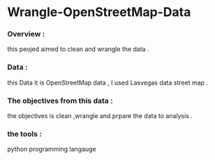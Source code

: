 # Wrangle-OpenStreetMap-Data


### Overview :
 this peojed aimed to clean and wrangle the data . 
 
 ### Data : 
 this Data it is OpenStreetMap data  , I used Lasvegas data street map .
 
 ### The objectives from this data :
the objectives is clean ,wrangle and prpare the data to analysis . 

### the tools : 
python programming langauge 

